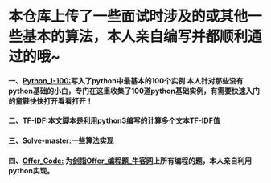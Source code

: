 # 本仓库上传了一些面试时涉及的或其他一些基本的算法，本人亲自编写并都顺利通过的哦~
#### 一、[Python_1-100:](https://github.com/Shajiu/Algorithm/tree/master/Python_1-100)写入了python中最基本的100个实例 本人针对那些没有python基础的小白，专门在这里收集了100道python基础实例，有需要快速入门的童鞋快快打开看看打开！
#### 二、[TF-IDF:](https://github.com/Shajiu/Algorithm/tree/master/TF-IDF)本文脚本是利用python3编写的计算多个文本TF-IDF值
#### 三、[Solve-master:](https://github.com/Shajiu/Algorithm/tree/master/Solve-master)一些算法实现
#### 四、[Offer_Code:](https://github.com/Shajiu/Algorithm/tree/master/Offer_Code) 为[剑指Offer_编程题_牛客网](https://www.nowcoder.com/ta/coding-interviews)上所有编程的题，本人亲自利用python实现。
